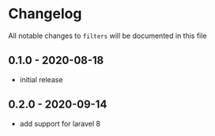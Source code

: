 # Changelog

All notable changes to `filters` will be documented in this file

## 0.1.0 - 2020-08-18
- initial release

## 0.2.0 - 2020-09-14
- add support for laravel 8
